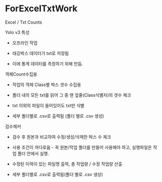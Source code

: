 # ForExcelTxtWork
Excel / Txt Counts


Yolo v3 특성


 - 오프라인 작업

 - 태깅박스 데이터가 txt로 저장됨

 - 이에 통계 데이터를 측정하기 위해 만듬.

객체Count수집용

 - 작업의 객체 Class별 박스 갯수 수집용

 - 폴더 내의 모든 txt를 읽어 그 중 맨 앞줄(Class식별자)의 갯수 체크

 - txt 이외의 파일이 들어있어도 txt만 식별

 - 세부 폴더별로 .csv로 출력됨 (폴더 별로 .csv 생성)

검수체커

 - 검수 후 원본과 비교하여 수정/생성/삭제한 박스 수 체크

 - 사용 조건이 까다로움 - 꼭 원본/작업 폴더를 만들어 사용해야 하고, 실행파일은 작업 폴더 안에서 실행.

 - 수정된 이력이 있는 파일명 출력, 총 작업량 / 수정 작업량 산출

 - 세부 폴더별로 .csv로 출력됨(폴더 별로 .csv 생성)
